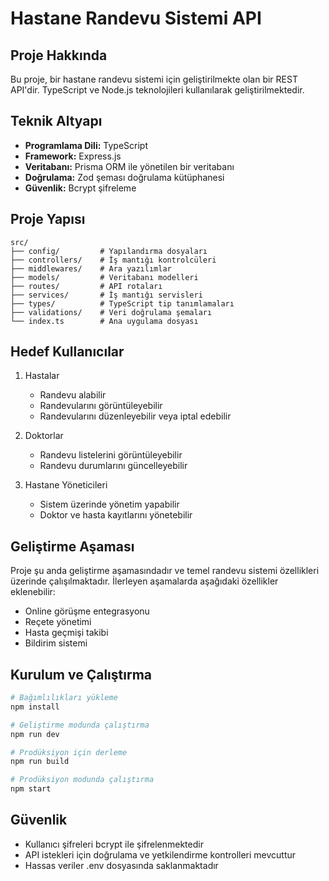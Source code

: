 # Hastane Randevu Sistemi API

## Proje Hakkında
Bu proje, bir hastane randevu sistemi için geliştirilmekte olan bir REST API'dir. TypeScript ve Node.js teknolojileri kullanılarak geliştirilmektedir.

## Teknik Altyapı
- **Programlama Dili:** TypeScript
- **Framework:** Express.js
- **Veritabanı:** Prisma ORM ile yönetilen bir veritabanı
- **Doğrulama:** Zod şeması doğrulama kütüphanesi
- **Güvenlik:** Bcrypt şifreleme

## Proje Yapısı
```
src/
├── config/         # Yapılandırma dosyaları
├── controllers/    # İş mantığı kontrolcüleri
├── middlewares/    # Ara yazılımlar
├── models/         # Veritabanı modelleri
├── routes/         # API rotaları
├── services/       # İş mantığı servisleri
├── types/          # TypeScript tip tanımlamaları
├── validations/    # Veri doğrulama şemaları
└── index.ts        # Ana uygulama dosyası
```

## Hedef Kullanıcılar
1. Hastalar
   - Randevu alabilir
   - Randevularını görüntüleyebilir
   - Randevularını düzenleyebilir veya iptal edebilir

2. Doktorlar
   - Randevu listelerini görüntüleyebilir
   - Randevu durumlarını güncelleyebilir

3. Hastane Yöneticileri
   - Sistem üzerinde yönetim yapabilir
   - Doktor ve hasta kayıtlarını yönetebilir

## Geliştirme Aşaması
Proje şu anda geliştirme aşamasındadır ve temel randevu sistemi özellikleri üzerinde çalışılmaktadır. İlerleyen aşamalarda aşağıdaki özellikler eklenebilir:
- Online görüşme entegrasyonu
- Reçete yönetimi
- Hasta geçmişi takibi
- Bildirim sistemi

## Kurulum ve Çalıştırma
```bash
# Bağımlılıkları yükleme
npm install

# Geliştirme modunda çalıştırma
npm run dev

# Prodüksiyon için derleme
npm run build

# Prodüksiyon modunda çalıştırma
npm start
```

## Güvenlik
- Kullanıcı şifreleri bcrypt ile şifrelenmektedir
- API istekleri için doğrulama ve yetkilendirme kontrolleri mevcuttur
- Hassas veriler .env dosyasında saklanmaktadır
